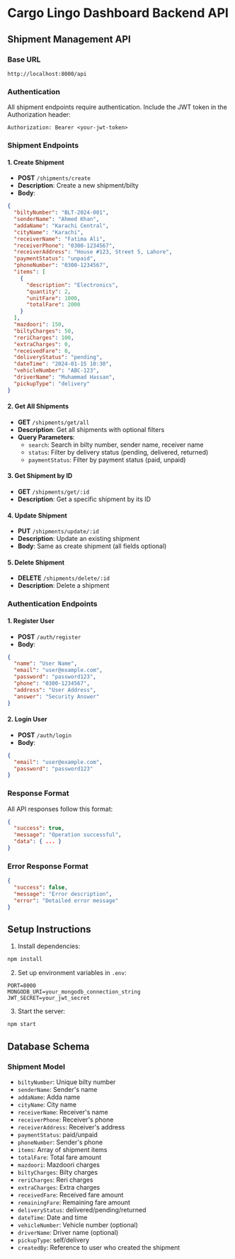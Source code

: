 # Cargo Lingo Dashboard Backend API

## Shipment Management API

### Base URL
```
http://localhost:8000/api
```

### Authentication
All shipment endpoints require authentication. Include the JWT token in the Authorization header:
```
Authorization: Bearer <your-jwt-token>
```

### Shipment Endpoints

#### 1. Create Shipment
- **POST** `/shipments/create`
- **Description**: Create a new shipment/bilty
- **Body**:
```json
{
  "biltyNumber": "BLT-2024-001",
  "senderName": "Ahmed Khan",
  "addaName": "Karachi Central",
  "cityName": "Karachi",
  "receiverName": "Fatima Ali",
  "receiverPhone": "0300-1234567",
  "receiverAddress": "House #123, Street 5, Lahore",
  "paymentStatus": "unpaid",
  "phoneNumber": "0300-1234567",
  "items": [
    {
      "description": "Electronics",
      "quantity": 2,
      "unitFare": 1000,
      "totalFare": 2000
    }
  ],
  "mazdoori": 150,
  "biltyCharges": 50,
  "reriCharges": 100,
  "extraCharges": 0,
  "receivedFare": 0,
  "deliveryStatus": "pending",
  "dateTime": "2024-01-15 10:30",
  "vehicleNumber": "ABC-123",
  "driverName": "Muhammad Hassan",
  "pickupType": "delivery"
}
```

#### 2. Get All Shipments
- **GET** `/shipments/get/all`
- **Description**: Get all shipments with optional filters
- **Query Parameters**:
  - `search`: Search in bilty number, sender name, receiver name
  - `status`: Filter by delivery status (pending, delivered, returned)
  - `paymentStatus`: Filter by payment status (paid, unpaid)

#### 3. Get Shipment by ID
- **GET** `/shipments/get/:id`
- **Description**: Get a specific shipment by its ID

#### 4. Update Shipment
- **PUT** `/shipments/update/:id`
- **Description**: Update an existing shipment
- **Body**: Same as create shipment (all fields optional)

#### 5. Delete Shipment
- **DELETE** `/shipments/delete/:id`
- **Description**: Delete a shipment

### Authentication Endpoints

#### 1. Register User
- **POST** `/auth/register`
- **Body**:
```json
{
  "name": "User Name",
  "email": "user@example.com",
  "password": "password123",
  "phone": "0300-1234567",
  "address": "User Address",
  "answer": "Security Answer"
}
```

#### 2. Login User
- **POST** `/auth/login`
- **Body**:
```json
{
  "email": "user@example.com",
  "password": "password123"
}
```

### Response Format
All API responses follow this format:
```json
{
  "success": true,
  "message": "Operation successful",
  "data": { ... }
}
```

### Error Response Format
```json
{
  "success": false,
  "message": "Error description",
  "error": "Detailed error message"
}
```

## Setup Instructions

1. Install dependencies:
```bash
npm install
```

2. Set up environment variables in `.env`:
```
PORT=8000
MONGODB_URI=your_mongodb_connection_string
JWT_SECRET=your_jwt_secret
```

3. Start the server:
```bash
npm start
```

## Database Schema

### Shipment Model
- `biltyNumber`: Unique bilty number
- `senderName`: Sender's name
- `addaName`: Adda name
- `cityName`: City name
- `receiverName`: Receiver's name
- `receiverPhone`: Receiver's phone
- `receiverAddress`: Receiver's address
- `paymentStatus`: paid/unpaid
- `phoneNumber`: Sender's phone
- `items`: Array of shipment items
- `totalFare`: Total fare amount
- `mazdoori`: Mazdoori charges
- `biltyCharges`: Bilty charges
- `reriCharges`: Reri charges
- `extraCharges`: Extra charges
- `receivedFare`: Received fare amount
- `remainingFare`: Remaining fare amount
- `deliveryStatus`: delivered/pending/returned
- `dateTime`: Date and time
- `vehicleNumber`: Vehicle number (optional)
- `driverName`: Driver name (optional)
- `pickupType`: self/delivery
- `createdBy`: Reference to user who created the shipment 